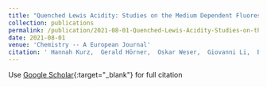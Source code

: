```yaml
---
title: "Quenched Lewis Acidity: Studies on the Medium Dependent Fluorescence of Zinc(II) Complexes"
collection: publications
permalink: /publication/2021-08-01-Quenched-Lewis-Acidity-Studies-on-the-Medium-Dependent-Fluorescence-of-ZincII-Complexes
date: 2021-08-01
venue: 'Chemistry -- A European Journal'
citation: ' Hannah Kurz,  Gerald Hörner,  Oskar Weser,  Giovanni Li,  Birgit Weber, &quot;Quenched Lewis Acidity: Studies on the Medium Dependent Fluorescence of Zinc(II) Complexes.&quot; Chemistry -- A European Journal, 2021.'
---
```

Use [Google Scholar](https://scholar.google.com/scholar?q=Quenched+Lewis+Acidity:+Studies+on+the+Medium+Dependent+Fluorescence+of+Zinc(II)+Complexes){:target="_blank"} for full citation